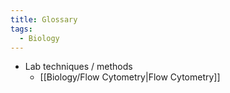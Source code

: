 ```yaml
---
title: Glossary
tags:
  - Biology
---
```

- Lab techniques / methods
	- [[Biology/Flow Cytometry|Flow Cytometry]]